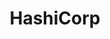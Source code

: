 ---
blog: https://www.hashicorp.com/blog
codehost: https://github.com/https://github.com/hashicorp
facebook: https://www.facebook.com/HashiCorp/
guide: https://www.hashicorp.com/brand
images:
- hashicorp-ar21.svg
- hashicorp-icon.svg
linkedin: https://www.linkedin.com/company/hashicorp
logohandle: hashicorp
other:
- name: Meetup
  url: https://www.meetup.com/pro/hugs
sort: hashicorp
title: HashiCorp
twitter: https://x.com/hashicorp
website: https://www.hashicorp.com/
wikipedia: https://en.wikipedia.org/wiki/HashiCorp
youtube: https://www.youtube.com/HashiCorp
---